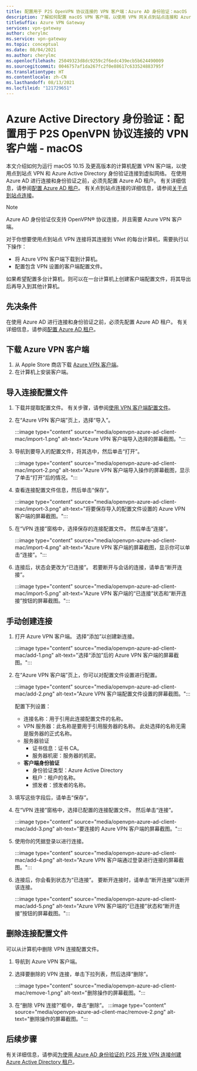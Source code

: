 ```yaml
---
title: 配置用于 P2S OpenVPN 协议连接的 VPN 客户端：Azure AD 身份验证：macOS
description: 了解如何配置 macOS VPN 客户端，以使用 VPN 网关点到站点连接和 Azure Active Directory 身份验证连接到虚拟网络。
titleSuffix: Azure VPN Gateway
services: vpn-gateway
author: cherylmc
ms.service: vpn-gateway
ms.topic: conceptual
ms.date: 08/04/2021
ms.author: cherylmc
ms.openlocfilehash: 25049323d8dc9259c2f6edc439ecb5b624490009
ms.sourcegitcommit: 0046757af1da267fc2f0e88617c633524883795f
ms.translationtype: HT
ms.contentlocale: zh-CN
ms.lasthandoff: 08/13/2021
ms.locfileid: "121729651"
---
```

# <a name="azure-active-directory-authentication-configure-a-vpn-client-for-p2s-openvpn-protocol-connections---macos"></a>Azure Active Directory 身份验证：配置用于 P2S OpenVPN 协议连接的 VPN 客户端 - macOS

本文介绍如何为运行 macOS 10.15 及更高版本的计算机配置 VPN 客户端，以使用点到站点 VPN 和 Azure Active Directory 身份验证连接到虚拟网络。 在使用 Azure AD 进行连接和身份验证之前，必须先配置 Azure AD 租户。 有关详细信息，请参阅[配置 Azure AD 租户](openvpn-azure-ad-tenant.md)。 有关点到站点连接的详细信息，请参阅[关于点到站点连接](point-to-site-about.md)。

> [!NOTE]
> Azure AD 身份验证仅支持 OpenVPN® 协议连接，并且需要 Azure VPN 客户端。
>

对于你想要使用点到站点 VPN 连接将其连接到 VNet 的每台计算机，需要执行以下操作：
 
* 将 Azure VPN 客户端下载到计算机。
* 配置包含 VPN 设置的客户端配置文件。 

如果希望配置多台计算机，则可以在一台计算机上创建客户端配置文件，将其导出后再导入到其他计算机。

## <a name="prerequisites"></a>先决条件

在使用 Azure AD 进行连接和身份验证之前，必须先配置 Azure AD 租户。 有关详细信息，请参阅[配置 Azure AD 租户](openvpn-azure-ad-tenant.md)。

## <a name="to-download-the-azure-vpn-client"></a><a name="download"></a>下载 Azure VPN 客户端

1. 从 Apple Store 商店下载 [Azure VPN 客户端](https://apps.apple.com/us/app/azure-vpn-client/id1553936137)。
1. 在计算机上安装客户端。

## <a name="to-import-a-connection-profile"></a><a name="import"></a>导入连接配置文件

1. 下载并提取配置文件。 有关步骤，请参阅[使用 VPN 客户端配置文件](about-vpn-profile-download.md)。
1. 在“Azure VPN 客户端”页上，选择“导入”。

   :::image type="content" source="media/openvpn-azure-ad-client-mac/import-1.png" alt-text="Azure VPN 客户端导入选择的屏幕截图。":::
1. 导航到要导入的配置文件，将其选中，然后单击“打开”。

   :::image type="content" source="media/openvpn-azure-ad-client-mac/import-2.png" alt-text="Azure VPN 客户端导入操作的屏幕截图，显示了单击“打开”后的情况。":::
1. 查看连接配置文件信息，然后单击“保存”。

   :::image type="content" source="media/openvpn-azure-ad-client-mac/import-3.png" alt-text="将要保存导入的配置文件设置的 Azure VPN 客户端的屏幕截图。":::
1. 在“VPN 连接”窗格中，选择保存的连接配置文件。 然后单击“连接”。 

   :::image type="content" source="media/openvpn-azure-ad-client-mac/import-4.png" alt-text="Azure VPN 客户端的屏幕截图，显示你可以单击“连接”。":::
1. 连接后，状态会更改为“已连接”。 若要断开与会话的连接，请单击“断开连接”。

   :::image type="content" source="media/openvpn-azure-ad-client-mac/import-5.png" alt-text="Azure VPN 客户端的“已连接”状态和“断开连接”按钮的屏幕截图。":::

## <a name="to-create-a-connection-manually"></a><a name="manual"></a>手动创建连接

1. 打开 Azure VPN 客户端。 选择“添加”以创建新连接。

   :::image type="content" source="media/openvpn-azure-ad-client-mac/add-1.png" alt-text="选择“添加”后的 Azure VPN 客户端的屏幕截图。":::

1. 在“Azure VPN 客户端”页上，你可以对配置文件设置进行配置。

   :::image type="content" source="media/openvpn-azure-ad-client-mac/add-2.png" alt-text="Azure VPN 客户端配置文件设置的屏幕截图。":::

   配置下列设置：

   * 连接名称：用于引用此连接配置文件的名称。
   * VPN 服务器：此名称是要用于引用服务器的名称。 此处选择的名称无需是服务器的正式名称。
   * 服务器验证
     * 证书信息：证书 CA。
     * 服务器机密：服务器的机密。
   * **客户端身份验证**
     * 身份验证类型：Azure Active Directory
     * 租户：租户的名称。
     * 颁发者：颁发者的名称。
1. 填写这些字段后，请单击“保存”。
1. 在“VPN 连接”窗格中，选择已配置的连接配置文件。 然后单击“连接”。 

   :::image type="content" source="media/openvpn-azure-ad-client-mac/add-3.png" alt-text="要连接的 Azure VPN 客户端的屏幕截图。":::
1. 使用你的凭据登录以进行连接。

   :::image type="content" source="media/openvpn-azure-ad-client-mac/add-4.png" alt-text="Azure VPN 客户端通过登录进行连接的屏幕截图。":::
1. 连接后，你会看到状态为“已连接”。 要断开连接时，请单击“断开连接”以断开该连接。

   :::image type="content" source="media/openvpn-azure-ad-client-mac/add-5.png" alt-text="Azure VPN 客户端的“已连接”状态和“断开连接”按钮的屏幕截图。":::

## <a name="to-remove-a-connection-profile"></a><a name="remove"></a>删除连接配置文件

可以从计算机中删除 VPN 连接配置文件。 

1. 导航到 Azure VPN 客户端。
1. 选择要删除的 VPN 连接，单击下拉列表，然后选择“删除”。

   :::image type="content" source="media/openvpn-azure-ad-client-mac/remove-1.png" alt-text="删除操作的屏幕截图。":::
1. 在“删除 VPN 连接?”框中，单击“删除”。
   :::image type="content" source="media/openvpn-azure-ad-client-mac/remove-2.png" alt-text="删除操作的屏幕截图。":::

## <a name="next-steps"></a>后续步骤

有关详细信息，请参阅[为使用 Azure AD 身份验证的 P2S 开放 VPN 连接创建 Azure Active Directory 租户](openvpn-azure-ad-tenant.md)。

